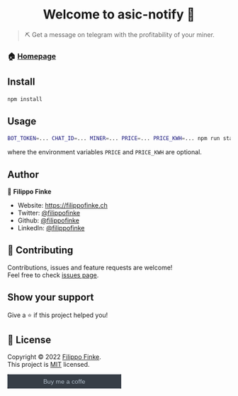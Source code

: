 <h1 align="center">Welcome to asic-notify 👋</h1>

> ⛏️ Get a message on telegram with the profitability of your miner.

### 🏠 [Homepage](https://github.com/filippofinke/asic-notify#readme)

## Install

```sh
npm install
```

## Usage

```sh
BOT_TOKEN=... CHAT_ID=... MINER=... PRICE=... PRICE_KWH=... npm run start
```

where the environment variables ```PRICE``` and ```PRICE_KWH``` are optional.

## Author

👤 **Filippo Finke**

- Website: https://filippofinke.ch
- Twitter: [@filippofinke](https://twitter.com/filippofinke)
- Github: [@filippofinke](https://github.com/filippofinke)
- LinkedIn: [@filippofinke](https://linkedin.com/in/filippofinke)

## 🤝 Contributing

Contributions, issues and feature requests are welcome!<br />Feel free to check [issues page](https://github.com/filippofinke/asic-notify/issues).

## Show your support

Give a ⭐️ if this project helped you!

## 📝 License

Copyright © 2022 [Filippo Finke](https://github.com/filippofinke).<br />
This project is [MIT](https://github.com/filippofinke/asic-notify/blob/master/LICENSE) licensed.

<a href="https://www.buymeacoffee.com/filippofinke">
  <img src="https://github.com/filippofinke/filippofinke/raw/main/images/buymeacoffe.png" alt="Buy Me A McFlurry">
</a>
